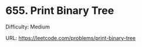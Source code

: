 # 655. Print Binary Tree

Difficulty: Medium

URL: https://leetcode.com/problems/print-binary-tree

